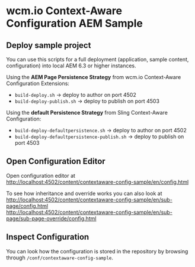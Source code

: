 wcm.io Context-Aware Configuration AEM Sample
=============================================

Deploy sample project
---------------------

You can use this scripts for a full deployment (application, sample content, configuration) into local AEM 6.3 or higher instances.

Using the **AEM Page Persistence Strategy** from wcm.io Context-Aware Configuration Extensions:

* `build-deploy.sh` -> deploy to author on port 4502
* `build-deploy-publish.sh` -> deploy to publish on port 4503

Using the **default Persistence Strategy** from Sling Context-Aware Configuration:

* `build-deploy-defaultpersistence.sh` -> deploy to author on port 4502
* `build-deploy-defaultpersistence-publish.sh` -> deploy to publish on port 4503


Open Configuration Editor
-------------------------

Open configuration editor at<br/>
[http://localhost:4502/content/contextaware-config-sample/en/config.html](http://localhost:4502/content/contextaware-config-sample/en/config.html)

To see how inheritance and override works you can also look at<br/>
[http://localhost:4502/content/contextaware-config-sample/en/sub-page/config.html](http://localhost:4502/content/contextaware-config-sample/en/sub-page/config.html)<br/>
[http://localhost:4502/content/contextaware-config-sample/en/sub-page/sub-page-override/config.html](http://localhost:4502/content/contextaware-config-sample/en/sub-page/sub-page-override/config.html)


Inspect Configuration
---------------------

You can look how the configuration is stored in the repository by browsing through `/conf/contextaware-config-sample`.
